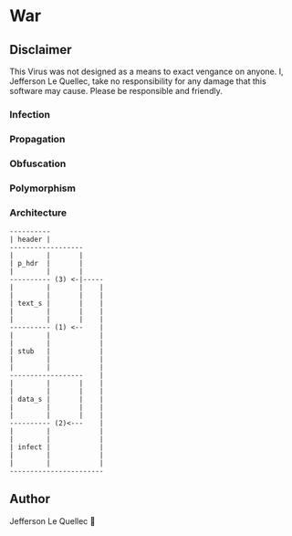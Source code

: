 # War 

## Disclaimer

This Virus was not designed as a means to exact vengance on anyone.
I, Jefferson Le Quellec, take no responsibility for any damage that this software may cause.
Please be responsible and friendly.

### Infection

### Propagation

### Obfuscation

### Polymorphism

### Architecture


```
----------
| header |
------------------
|        |       |
| p_hdr  |       |
|        |       |
---------- (3) <-|-----
|        |       |    |
|        |       |    |
| text_s |       |    |
|        |       |    |
|        |       |    |
---------- (1) <--    |
|        |            |
|        |            |
| stub   |            |
|        |            |
|        |            |
------------------    |
|        |       |    |
|        |       |    |
| data_s |       |    |
|        |       |    |
|        |       |    |
---------- (2)<---    |
|        |            |
|        |            |
| infect |            |
|        |            |
|        |            |
-----------------------
```

## Author

Jefferson Le Quellec 🐜
